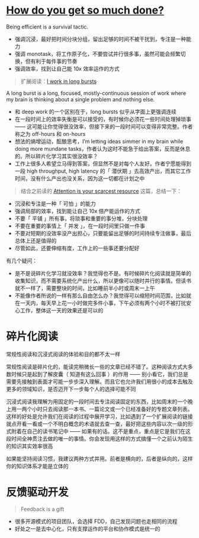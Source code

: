 # [How do you get so much done?](https://linus.coffee/note/schedule)

Being efficient is a survival tactic.

- 强调沉浸，最好把时间分块分组，留出足够的时间不被干扰到，专注是一种能力
- 强调 monotask，将工作原子化，不要尝试并行很多事，虽然可能会频繁切换，但有利于每件事的节奏
- 强调效率，找到让自己能 10x 效率运作的方式

> 扩展阅读：[I work in long bursts](https://linus.coffee/note/work-burst/)

A long burst is a long, focused, mostly-continuous session of work where my brain is thinking about a single problem and nothing else.

- 和 deep work 的一个区别在于，long bursts 似乎从字面上更强调连续
- 在一段时间上的效率失衡是可以接受的，有时候你必须花一些时间处理掉琐事 —— 这可能让你觉得很没效率，但接下来的一段时间可以变得非常完整。作者称之为 off-hours 和 on-hours
- 想法的熵增运动，酝酿思考，I’m letting ideas simmer in my brain while doing more mundane tasks，作者认为这时不能急于给出答案，反而是休息的。所以碎片化学习其实很没效率？
- 工作上很多人希望立马得到答案，但显然不是对每个人友好。作者宁愿能得到一段 high throughput, high latency 的「 潜伏期 」去高效产出，而其它工作时间，没有什么产出也没关系，因为这一切都在计划之中

> 结合之前读的 [Attention is your scarcest resource](https://www.benkuhn.net/attention/) 这篇，总结一下：

- 沉浸和专注是一种「 可怕 」的能力
- 强调局部的效率，找到能让自己 10x 倍产能运作的方式
- 不要「 平铺 」所有事，将琐事和重要的事分堆，分块处理
- 不要在重要的事情上「 并发 」，在一段时间里只做一件事
- 不要对短期的没效率没产出担心，只要能留出足够的时间持续专注做事，最后总体上还是值得的
- 尽管如此，还要伸缩有度，工作上的一些事还要分配好

有几个疑问：

- 是不是说碎片化学习就没效率？我觉得也不是。有时候碎片化阅读就是简单的收集知识，而不需要系统化产出什么，所以更像可以随时并行的事情。但读书就不一样了，需要整块的时间，比如睡前半小时或周末一上午
- 不能像作者所说的一样有那么自由怎么办？我觉得可以缩短时间范围，比如就在一天内，每天早上花一小时做完多件小事，下午必须有两个小时不被打扰安心工作，整体这一天的效果还是可以的

# 碎片化阅读

常规性阅读和沉浸式阅读的体验和目的都不太一样

常规性阅读是碎片化的，能读完稍微长一些的文章已经不错了。这种阅读方式大多数时候只是起到了解皮囊（ 知道有这么回事 ）的作用 —— 别小看它，我们总是需要先接触到表面才可能一步步深入理解。而且它也允许我们用很小的成本去触及更多的领域知识，是否迈开下一步每个人的选择可能不同

沉浸式阅读我理解为用固定的一段时间去专注阅读固定的东西，比如周末的一个晚上用一两个小时只去阅读那一本书、一篇论文或一个已经准备好的专题文章列表。这样的好处是允许我们在阅读的过程中展开学习，比如遇到了一个扩展阅读的链接就点开看一看或一个不明白概念的术语就去查一查，最好把这些内容以次一级的形式附着在自己的读书笔记中 —— 如果有的话。这不是重点，重点是它是我们在这段时间全神贯注去做的唯一的事情。你会发现用这样的方式搞懂一个之前认为陌生的知识其实效率很高

如果能坚持阅读习惯，我建议两种方式并用。前者是横向的，后者是纵向的，这样你的知识体系才能是立体的

# 反馈驱动开发

> Feedback is a gift

- 很多开源模式的项目团队，会选择 FDD，自己发现问题也走相同的流程
- 好处之一是去中心化，只有支撑运作的平台和协作模式是统一的
